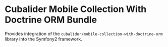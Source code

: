Cubalider Mobile Collection With Doctrine ORM Bundle
====================================================
Provides integration of the `cubalider/mobile-collection-with-doctrine-orm` library into the
Symfony2 framework.
